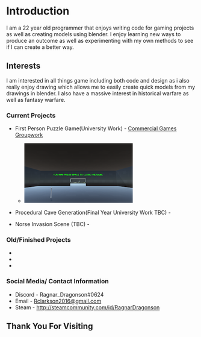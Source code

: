 # Introduction

I am a 22 year old programmer that enjoys writing code for gaming projects as well as creating models using blender.
I enjoy learning new ways to produce an outcome as well as experimenting with my own methods to see if I can create a better way.

## Interests

I am interested in all things game including both code and design as i also really enjoy drawing which allows me to easily create quick models from my drawings in blender. I also have a massive interest in historical warfare as well as fantasy warfare.

### Current Projects

*   First Person Puzzle Game(University Work) - [Commercial Games Groupwork](https://github.com/Ragnar-Dragonson/groupwork)
    * ![Image2](GroupWork_Images/Image2.png)

*   Procedural Cave Generation(Final Year University Work TBC) -
*   Norse Invasion Scene (TBC) -

### Old/Finished Projects

*
*
*

### Social Media/ Contact Information

* Discord - Ragnar_Dragonson#0624
* Email - Rclarkson2016@gmail.com
* Steam - http://steamcommunity.com/id/RagnarDragonson

## Thank You For Visiting
